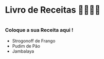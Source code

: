 <h1>Livro de Receitas 👩‍🍳👨‍🍳<h1>
  
  ### Coloque a sua Receita aqui !
 - Strogonoff de Frango
 - Pudim de Pão
 - Jambalaya

